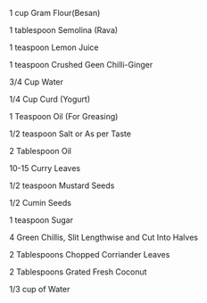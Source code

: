 1 cup Gram Flour(Besan)

1 tablespoon Semolina (Rava)

1 teaspoon Lemon Juice

1 teaspoon Crushed Geen Chilli-Ginger

3/4 Cup Water

1/4 Cup Curd (Yogurt)

1 Teaspoon Oil (For Greasing)

1/2 teaspoon Salt or As per Taste

2 Tablespoon Oil

10-15 Curry Leaves

1/2 teaspoon Mustard Seeds

1/2 Cumin Seeds

1 teaspoon Sugar 

4 Green Chillis, Slit Lengthwise and Cut Into Halves

2 Tablespoons Chopped Corriander Leaves 

2 Tablespoons Grated Fresh Coconut 

1/3 cup of Water